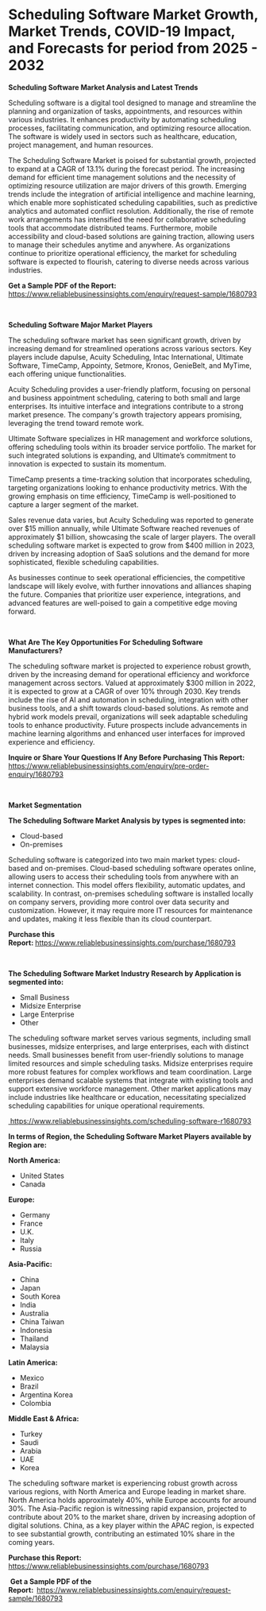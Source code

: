 <p><h1>Scheduling Software Market Growth, Market Trends, COVID-19 Impact, and Forecasts for period from 2025 - 2032</h1></p><p><strong>Scheduling Software Market Analysis and Latest Trends</strong></p>
<p><p>Scheduling software is a digital tool designed to manage and streamline the planning and organization of tasks, appointments, and resources within various industries. It enhances productivity by automating scheduling processes, facilitating communication, and optimizing resource allocation. The software is widely used in sectors such as healthcare, education, project management, and human resources.</p><p>The Scheduling Software Market is poised for substantial growth, projected to expand at a CAGR of 13.1% during the forecast period. The increasing demand for efficient time management solutions and the necessity of optimizing resource utilization are major drivers of this growth. Emerging trends include the integration of artificial intelligence and machine learning, which enable more sophisticated scheduling capabilities, such as predictive analytics and automated conflict resolution. Additionally, the rise of remote work arrangements has intensified the need for collaborative scheduling tools that accommodate distributed teams. Furthermore, mobile accessibility and cloud-based solutions are gaining traction, allowing users to manage their schedules anytime and anywhere. As organizations continue to prioritize operational efficiency, the market for scheduling software is expected to flourish, catering to diverse needs across various industries.</p></p>
<p><strong>Get a Sample PDF of the Report:&nbsp;</strong> <a href="https://www.reliablebusinessinsights.com/enquiry/request-sample/1680793?utm_campaign=3716&utm_medium=2&utm_source=Github&utm_content=ia&utm_term=19042025&utm_id=scheduling-software">https://www.reliablebusinessinsights.com/enquiry/request-sample/1680793</a></p>
<p>&nbsp;</p>
<p><strong>Scheduling Software Major Market Players</strong></p>
<p><p>The scheduling software market has seen significant growth, driven by increasing demand for streamlined operations across various sectors. Key players include dapulse, Acuity Scheduling, Intac International, Ultimate Software, TimeCamp, Appointy, Setmore, Kronos, GenieBelt, and MyTime, each offering unique functionalities.</p><p>Acuity Scheduling provides a user-friendly platform, focusing on personal and business appointment scheduling, catering to both small and large enterprises. Its intuitive interface and integrations contribute to a strong market presence. The company's growth trajectory appears promising, leveraging the trend toward remote work.</p><p>Ultimate Software specializes in HR management and workforce solutions, offering scheduling tools within its broader service portfolio. The market for such integrated solutions is expanding, and Ultimate’s commitment to innovation is expected to sustain its momentum.</p><p>TimeCamp presents a time-tracking solution that incorporates scheduling, targeting organizations looking to enhance productivity metrics. With the growing emphasis on time efficiency, TimeCamp is well-positioned to capture a larger segment of the market.</p><p>Sales revenue data varies, but Acuity Scheduling was reported to generate over $15 million annually, while Ultimate Software reached revenues of approximately $1 billion, showcasing the scale of larger players. The overall scheduling software market is expected to grow from $400 million in 2023, driven by increasing adoption of SaaS solutions and the demand for more sophisticated, flexible scheduling capabilities.</p><p>As businesses continue to seek operational efficiencies, the competitive landscape will likely evolve, with further innovations and alliances shaping the future. Companies that prioritize user experience, integrations, and advanced features are well-poised to gain a competitive edge moving forward.</p></p>
<p>&nbsp;</p>
<p><strong>What Are The Key Opportunities For Scheduling Software Manufacturers?</strong></p>
<p><p>The scheduling software market is projected to experience robust growth, driven by the increasing demand for operational efficiency and workforce management across sectors. Valued at approximately $300 million in 2022, it is expected to grow at a CAGR of over 10% through 2030. Key trends include the rise of AI and automation in scheduling, integration with other business tools, and a shift towards cloud-based solutions. As remote and hybrid work models prevail, organizations will seek adaptable scheduling tools to enhance productivity. Future prospects include advancements in machine learning algorithms and enhanced user interfaces for improved experience and efficiency.</p></p>
<p><strong>Inquire or Share Your Questions If Any Before Purchasing This Report:</strong> <a href="https://www.reliablebusinessinsights.com/enquiry/pre-order-enquiry/1680793?utm_campaign=3716&utm_medium=2&utm_source=Github&utm_content=ia&utm_term=19042025&utm_id=scheduling-software">https://www.reliablebusinessinsights.com/enquiry/pre-order-enquiry/1680793</a></p>
<p>&nbsp;</p>
<p><strong>Market Segmentation</strong></p>
<p><strong>The Scheduling Software Market Analysis by types is segmented into:</strong></p>
<p><ul><li>Cloud-based</li><li>On-premises</li></ul></p>
<p><p>Scheduling software is categorized into two main market types: cloud-based and on-premises. Cloud-based scheduling software operates online, allowing users to access their scheduling tools from anywhere with an internet connection. This model offers flexibility, automatic updates, and scalability. In contrast, on-premises scheduling software is installed locally on company servers, providing more control over data security and customization. However, it may require more IT resources for maintenance and updates, making it less flexible than its cloud counterpart.</p></p>
<p><strong>Purchase this Report:&nbsp;</strong><a href="https://www.reliablebusinessinsights.com/purchase/1680793?utm_campaign=3716&utm_medium=2&utm_source=Github&utm_content=ia&utm_term=19042025&utm_id=scheduling-software">https://www.reliablebusinessinsights.com/purchase/1680793</a></p>
<p>&nbsp;</p>
<p><strong>The Scheduling Software Market Industry Research by Application is segmented into:</strong></p>
<p><ul><li>Small Business</li><li>Midsize Enterprise</li><li>Large Enterprise</li><li>Other</li></ul></p>
<p><p>The scheduling software market serves various segments, including small businesses, midsize enterprises, and large enterprises, each with distinct needs. Small businesses benefit from user-friendly solutions to manage limited resources and simple scheduling tasks. Midsize enterprises require more robust features for complex workflows and team coordination. Large enterprises demand scalable systems that integrate with existing tools and support extensive workforce management. Other market applications may include industries like healthcare or education, necessitating specialized scheduling capabilities for unique operational requirements.</p></p>
<p><a href="https://www.reliablebusinessinsights.com/scheduling-software-r1680793?utm_campaign=3716&utm_medium=2&utm_source=Github&utm_content=ia&utm_term=19042025&utm_id=scheduling-software">&nbsp;https://www.reliablebusinessinsights.com/scheduling-software-r1680793</a></p>
<p><strong>In terms of Region, the Scheduling Software Market Players available by Region are:</strong></p>
<p>
    <p> <strong> North America: </strong>
        <ul>
            <li>United States</li>
            <li>Canada</li>
        </ul>
        </p> 
    <p> <strong> Europe: </strong>
        <ul>
            <li>Germany</li>
            <li>France</li>
            <li>U.K.</li>
            <li>Italy</li>
            <li>Russia</li>
        </ul>
        </p> 
    <p> <strong> Asia-Pacific: </strong>
        <ul>
            <li>China</li>
            <li>Japan</li>
            <li>South Korea</li>
            <li>India</li>
            <li>Australia</li>
            <li>China Taiwan</li>
            <li>Indonesia</li>
            <li>Thailand</li>
            <li>Malaysia</li>
        </ul>
        </p> 
    <p> <strong> Latin America: </strong>
        <ul>
            <li>Mexico</li>
            <li>Brazil</li>
            <li>Argentina Korea</li>
            <li>Colombia</li>
        </ul>
        </p> 
    <p> <strong> Middle East & Africa: </strong>
        <ul>
            <li>Turkey</li>
            <li>Saudi</li>
            <li>Arabia</li>
            <li>UAE</li>
            <li>Korea</li>
        </ul>
    </p>
    </p>
<p><p>The scheduling software market is experiencing robust growth across various regions, with North America and Europe leading in market share. North America holds approximately 40%, while Europe accounts for around 30%. The Asia-Pacific region is witnessing rapid expansion, projected to contribute about 20% to the market share, driven by increasing adoption of digital solutions. China, as a key player within the APAC region, is expected to see substantial growth, contributing an estimated 10% share in the coming years.</p></p>
<p><strong>Purchase this Report: </strong><a href="https://www.reliablebusinessinsights.com/purchase/1680793?utm_campaign=3716&utm_medium=2&utm_source=Github&utm_content=ia&utm_term=19042025&utm_id=scheduling-software">https://www.reliablebusinessinsights.com/purchase/1680793</a></p>
<p>&nbsp;<strong>Get a Sample PDF of the Report:&nbsp;&nbsp;</strong><a href="https://www.reliablebusinessinsights.com/enquiry/request-sample/1680793?utm_campaign=3716&utm_medium=2&utm_source=Github&utm_content=ia&utm_term=19042025&utm_id=scheduling-software">https://www.reliablebusinessinsights.com/enquiry/request-sample/1680793</a></p>
<p><strong></strong></p>
<p><p></p><p></p><p></p></p>